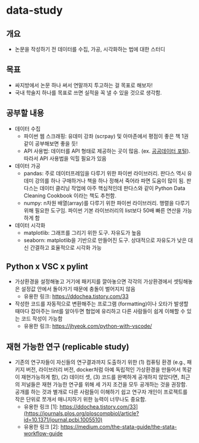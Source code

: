 # data-study
## 개요
- 논문을 작성하기 전 데이터를 수집, 가공, 시각화하는 법에 대한 스터디

## 목표 
- 싸지방에서 논문 하나 써서 연말까지 투고하는 걸 목표로 해보자!
- 국내 학술지 하나를 목표로 쓰면 실적을 꼭 낼 수 있을 것으로 생각함. 

## 공부할 내용
- 데이터 수집
    + 파이썬 웹 스크래핑: 유데미 강좌 (scrpay) 및 아마존에서 평점이 좋은 책 1권 같이 공부해보면 좋을 듯! 
    + API 사용법: 데이터를 API 형태로 제공하는 곳이 많음. (ex. [공공데이터 포털](https://www.data.go.kr/)). 따라서 API 사용법을 익힐 필요가 있음
- 데이터 가공
    + pandas: 주로 데이터프레임을 다루기 위한 파이썬 라이브러리. 판다스 역시 유데미 강의를 하나 구매하거나 책을 하나 정해서 죽어라 파면 도움이 많이 됨. 판다스는 데이터 클리닝 작업에 아주 핵심적인데 판다스와 같이 Python Data Cleaning Cookbook
         이라는 책도 추천함. 
    + numpy: n차원 배열(array)를 다루기 위한 파이썬 라이브러리. 행렬을 다루기 위해 필요한 도구임. 파이썬 기본 라이브러리의 list보다 50배 빠른 연산을 가능하게 함
- 데이터 시각화
    + matplotlib: 그래프를 그리기 위한 도구. 자유도가 높음
    + seaborn: matplotlib을 기반으로 만들어진 도구. 상대적으로 자유도가 낮은 대신 간결하고 효율적으로 시각화 가능

## Python x VSC x pylint 
- 가상환경을 설정해놓고 거기에 패키지를 깔아놓으면 각각의 가상환경에서 셋팅해놓은 설정값 안에서 돌아가기 때문에 충돌이 벌어지지 않음
   + 유용한 링크: https://ddochea.tistory.com/33
- 작성한 코드를 자동적으로 변환해주는 프로그램 (formatting)이나 오타가 발생할 때마다 잡아주는 lint를 알아두면 협업에 유리하고 다른 사람들이 쉽게 이해할 수 있는 코드 작성이 가능함
   + 유용한 링크: https://jhyeok.com/python-with-vscode/

## 재현 가능한 연구 (replicable study)
- 기존의 연구자들이 자신들의 연구결과까지 도출하기 위한 (1) 컴퓨팅 환경 (e.g., 패키지 버전, 라이브러리 버전, docker처럼 아예 독립적인 가상환경을 만들어서 똑같이 재현가능하게 함), (2) 데이터 셋, (3) 코드를 완벽하게 공개하지 않았다면, 최근의 저널들은 재현 가능한 연구를 위해 세 가지 조건을 모두 공개하는 것을 권장함. 공개를 하는 것과 별개로 다른 사람들이 이해하기 쉽고 연구자 개인이 프로젝트를 작은 단위로 쪼개서 매니지하기 위한 능력이 너무나도 중요함. 
   + 유용한 링크 [1]: https://ddochea.tistory.com/33](https://journals.plos.org/ploscompbiol/article?id=10.1371/journal.pcbi.1005510)
   + 유용한 링크 [2]: https://medium.com/the-stata-guide/the-stata-workflow-guide

